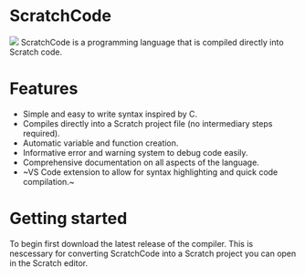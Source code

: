 # ScratchCode
![](https://img.shields.io/badge/any_text-you_like-blue)
ScratchCode is a programming language that is compiled directly into Scratch code.

# Features
- Simple and easy to write syntax inspired by C.
- Compiles directly into a Scratch project file (no intermediary steps required).
- Automatic variable and function creation.
- Informative error and warning system to debug code easily.
- Comprehensive documentation on all aspects of the language.
- ~VS Code extension to allow for syntax highlighting and quick code compilation.~

# Getting started
To begin first download the latest release of the compiler. This is nescessary for converting ScratchCode into a Scratch project you can open in the Scratch editor.
